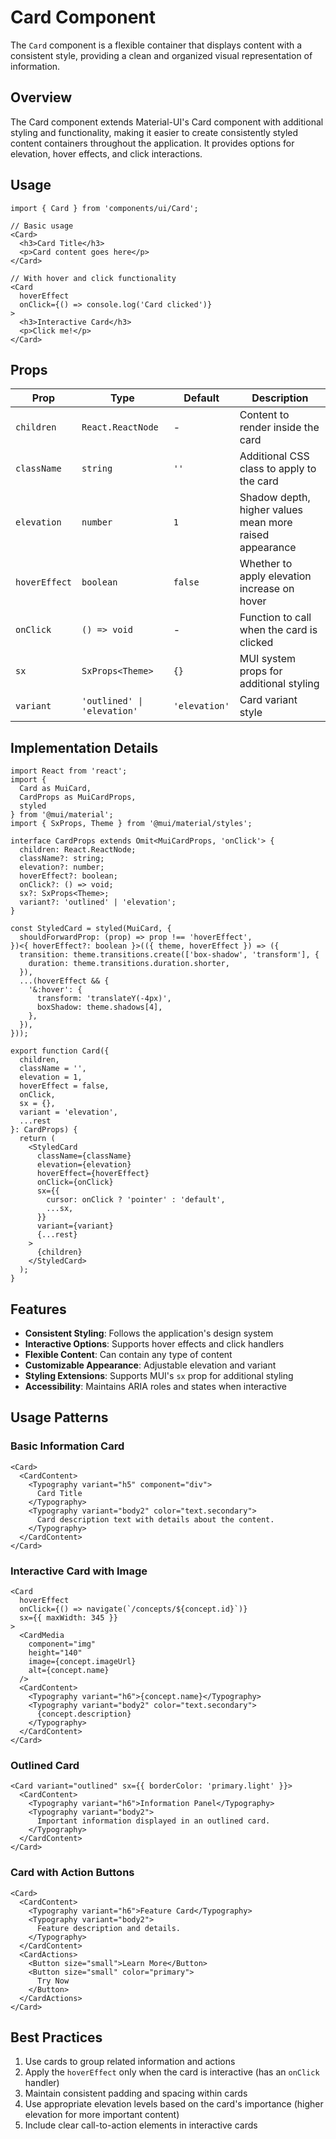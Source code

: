 # Card Component

The `Card` component is a flexible container that displays content with a consistent style, providing a clean and organized visual representation of information.

## Overview

The Card component extends Material-UI's Card component with additional styling and functionality, making it easier to create consistently styled content containers throughout the application. It provides options for elevation, hover effects, and click interactions.

## Usage

```tsx
import { Card } from 'components/ui/Card';

// Basic usage
<Card>
  <h3>Card Title</h3>
  <p>Card content goes here</p>
</Card>

// With hover and click functionality
<Card 
  hoverEffect 
  onClick={() => console.log('Card clicked')}
>
  <h3>Interactive Card</h3>
  <p>Click me!</p>
</Card>
```

## Props

| Prop | Type | Default | Description |
|------|------|---------|-------------|
| `children` | `React.ReactNode` | - | Content to render inside the card |
| `className` | `string` | `''` | Additional CSS class to apply to the card |
| `elevation` | `number` | `1` | Shadow depth, higher values mean more raised appearance |
| `hoverEffect` | `boolean` | `false` | Whether to apply elevation increase on hover |
| `onClick` | `() => void` | - | Function to call when the card is clicked |
| `sx` | `SxProps<Theme>` | `{}` | MUI system props for additional styling |
| `variant` | `'outlined' \| 'elevation'` | `'elevation'` | Card variant style |

## Implementation Details

```tsx
import React from 'react';
import { 
  Card as MuiCard, 
  CardProps as MuiCardProps, 
  styled 
} from '@mui/material';
import { SxProps, Theme } from '@mui/material/styles';

interface CardProps extends Omit<MuiCardProps, 'onClick'> {
  children: React.ReactNode;
  className?: string;
  elevation?: number;
  hoverEffect?: boolean;
  onClick?: () => void;
  sx?: SxProps<Theme>;
  variant?: 'outlined' | 'elevation';
}

const StyledCard = styled(MuiCard, {
  shouldForwardProp: (prop) => prop !== 'hoverEffect',
})<{ hoverEffect?: boolean }>(({ theme, hoverEffect }) => ({
  transition: theme.transitions.create(['box-shadow', 'transform'], {
    duration: theme.transitions.duration.shorter,
  }),
  ...(hoverEffect && {
    '&:hover': {
      transform: 'translateY(-4px)',
      boxShadow: theme.shadows[4],
    },
  }),
}));

export function Card({
  children,
  className = '',
  elevation = 1,
  hoverEffect = false,
  onClick,
  sx = {},
  variant = 'elevation',
  ...rest
}: CardProps) {
  return (
    <StyledCard
      className={className}
      elevation={elevation}
      hoverEffect={hoverEffect}
      onClick={onClick}
      sx={{
        cursor: onClick ? 'pointer' : 'default',
        ...sx,
      }}
      variant={variant}
      {...rest}
    >
      {children}
    </StyledCard>
  );
}
```

## Features

- **Consistent Styling**: Follows the application's design system
- **Interactive Options**: Supports hover effects and click handlers
- **Flexible Content**: Can contain any type of content
- **Customizable Appearance**: Adjustable elevation and variant
- **Styling Extensions**: Supports MUI's `sx` prop for additional styling
- **Accessibility**: Maintains ARIA roles and states when interactive

## Usage Patterns

### Basic Information Card

```tsx
<Card>
  <CardContent>
    <Typography variant="h5" component="div">
      Card Title
    </Typography>
    <Typography variant="body2" color="text.secondary">
      Card description text with details about the content.
    </Typography>
  </CardContent>
</Card>
```

### Interactive Card with Image

```tsx
<Card 
  hoverEffect 
  onClick={() => navigate(`/concepts/${concept.id}`)}
  sx={{ maxWidth: 345 }}
>
  <CardMedia
    component="img"
    height="140"
    image={concept.imageUrl}
    alt={concept.name}
  />
  <CardContent>
    <Typography variant="h6">{concept.name}</Typography>
    <Typography variant="body2" color="text.secondary">
      {concept.description}
    </Typography>
  </CardContent>
</Card>
```

### Outlined Card

```tsx
<Card variant="outlined" sx={{ borderColor: 'primary.light' }}>
  <CardContent>
    <Typography variant="h6">Information Panel</Typography>
    <Typography variant="body2">
      Important information displayed in an outlined card.
    </Typography>
  </CardContent>
</Card>
```

### Card with Action Buttons

```tsx
<Card>
  <CardContent>
    <Typography variant="h6">Feature Card</Typography>
    <Typography variant="body2">
      Feature description and details.
    </Typography>
  </CardContent>
  <CardActions>
    <Button size="small">Learn More</Button>
    <Button size="small" color="primary">
      Try Now
    </Button>
  </CardActions>
</Card>
```

## Best Practices

1. Use cards to group related information and actions
2. Apply the `hoverEffect` only when the card is interactive (has an `onClick` handler)
3. Maintain consistent padding and spacing within cards
4. Use appropriate elevation levels based on the card's importance (higher elevation for more important content)
5. Include clear call-to-action elements in interactive cards 